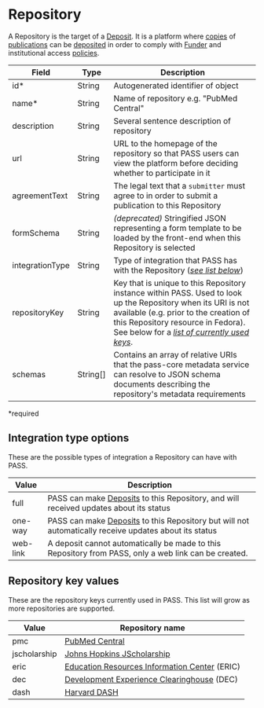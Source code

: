 # Repository

A Repository is the target of a [Deposit](deposit.md). It is a platform where [copies](repository-copy.md) of [publications](publication.md) can be [deposited](deposit.md) in order to comply with [Funder](funder.md) and institutional access [policies](policy.md).

| Field         | Type          | Description |
| ------------- | ------------- | ------------- |
| id* | String | Autogenerated identifier of object |
| name* | String | Name of repository e.g. "PubMed Central" |
| description | String | Several sentence description of repository |
| url | String | URL to the homepage of the repository so that PASS users can view the platform before deciding whether to participate in it |
| agreementText | String | The legal text that a `submitter` must agree to in order to submit a publication to this Repository |
| formSchema | String | _(deprecated)_ Stringified JSON representing a form template to be loaded by the front-end when this Repository is selected |
| integrationType | String | Type of integration that PASS has with the Repository ([_see list below_](#integration-type-options)) |
| repositoryKey | String | Key that is unique to this Repository instance within PASS.  Used to look up the Repository when its URI is not available (e.g. prior to the creation of this Repository resource in Fedora). See below for a [_list of currently used keys_](#repository-key-values). |
| schemas | String[] | Contains an array of relative URIs that the pass-core metadata service can resolve to JSON schema documents describing the repository's metadata requirements |

*required 

## Integration type options

These are the possible types of integration a Repository can have with PASS.

| Value  		  | Description |
| --------------- | ------------- |
| full | PASS can make [Deposits](deposit.md) to this Repository, and will received updates about its status |
| one-way | PASS can make [Deposits](deposit.md) to this Repository but will not automatically receive updates about its status |
| web-link | A deposit cannot automatically be made to this Repository from PASS, only a web link can be created. |

## Repository key values

These are the repository keys currently used in PASS. This list will grow as more repositories are supported.

| Value           | Repository name |
| --------------- | ------------- |
| pmc | [PubMed Central](https://www.ncbi.nlm.nih.gov/pmc/) |
| jscholarship | [Johns Hopkins JScholarship](https://jscholarship.library.jhu.edu/) |
| eric | [Education Resources Information Center](https://eric.ed.gov/) (ERIC) |
| dec | [Development Experience Clearinghouse](https://dec.usaid.gov/dec/) (DEC) |
| dash | [Harvard DASH](https://dash.harvard.edu/) |
